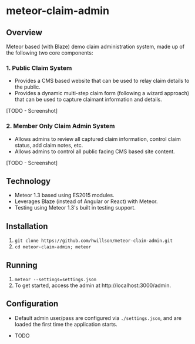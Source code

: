 # meteor-claim-admin

## Overview

Meteor based (with Blaze) demo claim administration system, made up of the following two core components:

### 1. Public Claim System

- Provides a CMS based website that can be used to relay claim details to the public.
- Provides a dynamic multi-step claim form (following a wizard approach) that can be used to capture claimant information and details.

[TODO - Screenshot]

### 2. Member Only Claim Admin System

- Allows admins to review all captured claim information, control claim status, add claim notes, etc.
- Allows admins to control all public facing CMS based site content.

[TODO - Screenshot]

## Technology

- Meteor 1.3 based using ES2015 modules.
- Leverages Blaze (instead of Angular or React) with Meteor.
- Testing using Meteor 1.3's built in testing support.

## Installation

1. `git clone https://github.com/hwillson/meteor-claim-admin.git`
2. `cd meteor-claim-admin; meteor`

## Running

1. `meteor --settings=settings.json`
2. To get started, access the admin at http://localhost:3000/admin.

## Configuration

- Default admin user/pass are configured via `./settings.json`, and are loaded the first time the application starts.

- TODO
